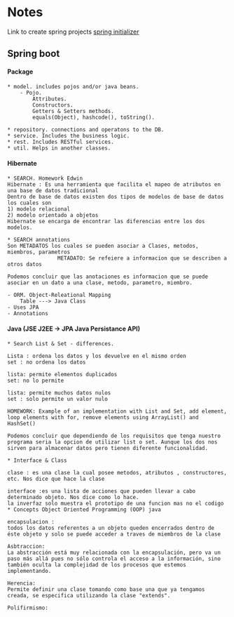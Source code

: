 # Notes

Link to create spring projects
[spring initializer](https://start.spring.io/])


## Spring boot

#### Package
	* model. includes pojos and/or java beans.
		- Pojo.
			Attributes.
			Constructors.
			Getters & Setters methods.
			equals(Object), hashcode(), toString().
		
	* repository. connections and operatons to the DB.
	* service. Includes the business logic.
	* rest. Includes RESTful services.
	* util. Helps in another classes.
	
#### Hibernate
	* SEARCH. Homework Edwin
	Hibernate : Es una herramienta que facilita el mapeo de atributos en una base de datos tradicional 
	Dentro de base de datos existen dos tipos de modelos de base de datos los cuales son 
	1) modelo relacional 
	2) modelo orientado a objetos 
	Hibernate se encarga de encontrar las diferencias entre los dos modelos.
	
	* SEARCH annotations
	Son METADATOS los cuales se pueden asociar a Clases, metodos, miembros, parametros 
					METADATO: Se refeiere a informacion que se describen a otros datos
	
	Podemos concluir que las anotaciones es informacion que se puede asociar en un dato a una clase, metodo, parametro, miembro.

	- ORM. Object-Releational Mapping
		Table ---> Java Class
	- Uses JPA
	- Annotations
		
#### Java (JSE J2EE -> JPA Java Persistance API)
	* Search List & Set - differences.

	Lista : ordena los datos y los devuelve en el mismo orden 
	set : no ordena los datos 

	lista: permite elementos duplicados 
	set: no lo permite 

	lista: permite muchos datos nulos 
	set : solo permite un valor nulo 
	
	HOMEWORK: Example of an implementation with List and Set, add element, loop elements with for, remove elements using ArrayList() and HashSet()
	
	Podemos concluir que dependiendo de los requisitos que tenga nuestro programa seria la opcion de utilizar list o set. Aunque los dos nos sirven para almacenar datos pero tienen diferente funcionalidad.

	* Interface	& Class

	clase : es una clase la cual posee metodos, atributos , constructores, etc. Nos dice que hace la clase  

	interface :es una lista de acciones que pueden llevar a cabo determinado objeto. Nos dice como lo hace.
	la inverfaz solo muestra el prototipo de una funcion mas no el codigo 
	* Concepts Object Oriented Programming (OOP) java

	encapsulacion :
	todos los datos referentes a un objeto queden encerrados dentro de éste objeto y solo se puede acceder a traves de miembros de la clase 

	Asbtraccion:
	La abstracción está muy relacionada con la encapsulación, pero va un paso más allá pues no sólo controla el acceso a la información, sino también oculta la complejidad de los procesos que estemos implementando.
	
	Herencia: 
	Permite definir una clase tomando como base una que ya tengamos creada, se especifica utilizando la clase "extends".

	Polifirmismo:
	



	
	
	
